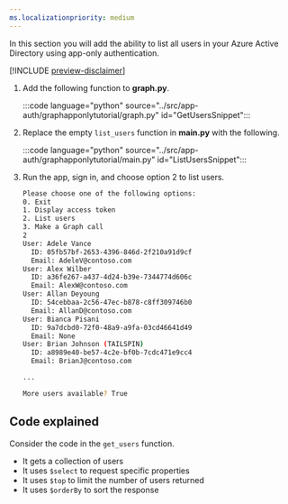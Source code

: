 ```yaml
---
ms.localizationpriority: medium
---
```


<!-- markdownlint-disable MD041 -->

In this section you will add the ability to list all users in your Azure Active Directory using app-only authentication.

[!INCLUDE [preview-disclaimer](../preview-disclaimer.md)]

1. Add the following function to **graph.py**.

    :::code language="python" source="../src/app-auth/graphapponlytutorial/graph.py" id="GetUsersSnippet":::

1. Replace the empty `list_users` function in **main.py** with the following.

    :::code language="python" source="../src/app-auth/graphapponlytutorial/main.py" id="ListUsersSnippet":::

1. Run the app, sign in, and choose option 2 to list users.

    ```bash
    Please choose one of the following options:
    0. Exit
    1. Display access token
    2. List users
    3. Make a Graph call
    2
    User: Adele Vance
      ID: 05fb57bf-2653-4396-846d-2f210a91d9cf
      Email: AdeleV@contoso.com
    User: Alex Wilber
      ID: a36fe267-a437-4d24-b39e-7344774d606c
      Email: AlexW@contoso.com
    User: Allan Deyoung
      ID: 54cebbaa-2c56-47ec-b878-c8ff309746b0
      Email: AllanD@contoso.com
    User: Bianca Pisani
      ID: 9a7dcbd0-72f0-48a9-a9fa-03cd46641d49
      Email: None
    User: Brian Johnson (TAILSPIN)
      ID: a8989e40-be57-4c2e-bf0b-7cdc471e9cc4
      Email: BrianJ@contoso.com

    ...

    More users available? True
    ```

## Code explained

Consider the code in the `get_users` function.

- It gets a collection of users
- It uses `$select` to request specific properties
- It uses `$top` to limit the number of users returned
- It uses `$orderBy` to sort the response
